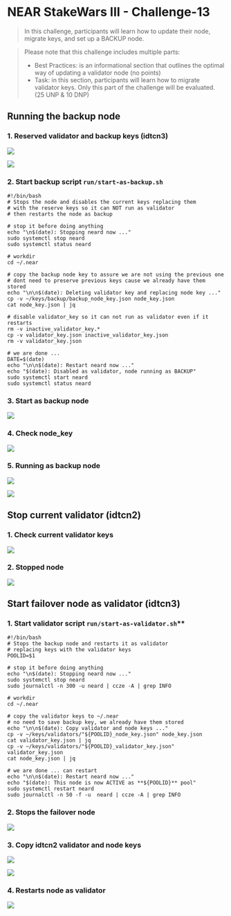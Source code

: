 # NEAR StakeWars III - Challenge-13

> In this challenge, participants will learn how to update their node, migrate keys, and set up a BACKUP node.

> Please note that this challenge includes multiple parts:
> - Best Practices: is an informational section that outlines the optimal way of updating a validator node (no points)
> - Task: in this section, participants will learn how to migrate validator keys. Only this part of the challenge will be evaluated. (25 UNP & 10 DNP)

## Running the backup node ###

### 1. Reserved validator and backup keys (idtcn3)

![](./images/Selecci%C3%B3n_001.png)

![](./images/Selecci%C3%B3n_002.png)

### 2. Start backup script `run/start-as-backup.sh`
~~~
#!/bin/bash
# Stops the node and disables the current keys replacing them 
# with the reserve keys so it can NOT run as validator 
# then restarts the node as backup

# stop it before doing anything
echo "\n$(date): Stopping neard now ..."
sudo systemctl stop neard
sudo systemctl status neard

# workdir
cd ~/.near

# copy the backup node key to assure we are not using the previous one
# dont need to preserve previous keys cause we already have them stored
echo "\n\n$(date): Deleting validator key and replacing node key ..."
cp -v ~/keys/backup/backup_node_key.json node_key.json
cat node_key.json | jq

# disable validator_key so it can not run as validator even if it restarts
rm -v inactive_validator_key.*
cp -v validator_key.json inactive_validator_key.json
rm -v validator_key.json

# we are done ... 
DATE=$(date)
echo "\n\n$(date): Restart neard now ..."
echo "$(date): Disabled as validator, node running as BACKUP"
sudo systemctl start neard
sudo systemctl status neard
~~~

### 3. Start as backup node

![](./images/Selecci%C3%B3n_004.png)

### 4. Check node_key

![](./images/Selecci%C3%B3n_006.png)

### 5. Running as backup node

![](./images/Selecci%C3%B3n_005.png)

![](./images/Selecci%C3%B3n_007.png)


## Stop current validator (idtcn2)

### 1. Check current validator keys

![](./images/Selecci%C3%B3n_008.png)

### 2. Stopped node 

![](./images/Selecci%C3%B3n_009.png)


## Start failover node as validator (idtcn3)

### 1. Start validator script `run/start-as-validator.sh`**

~~~
#!/bin/bash
# Stops the backup node and restarts it as validator 
# replacing keys with the validator keys
POOLID=$1

# stop it before doing anything
echo "\n$(date): Stopping neard now ..."
sudo systemctl stop neard
sudo journalctl -n 300 -u neard | ccze -A | grep INFO

# workdir
cd ~/.near

# copy the validator keys to ~/.near
# no need to save backup key, we already have them stored 
echo "\n\n$(date): Copy validator and node keys ..."
cp -v ~/keys/validators/"${POOLID}_node_key.json" node_key.json
cat validator_key.json | jq
cp -v ~/keys/validators/"${POOLID}_validator_key.json" validator_key.json
cat node_key.json | jq

# we are done ... can restart
echo "\n\n$(date): Restart neard now ..."
echo "$(date): This node is now ACTIVE as **${POOLID}** pool"
sudo systemctl restart neard
sudo journalctl -n 50 -f -u  neard | ccze -A | grep INFO
~~~

### 2. Stops the failover node 

![](./images/Selecci%C3%B3n_010.png)

### 3. Copy idtcn2 validator and node keys

![](./images/Selecci%C3%B3n_014.png)

![](./images/Selecci%C3%B3n_016.png)

### 4. Restarts node as validator 

![](./images/Selecci%C3%B3n_015.png)
